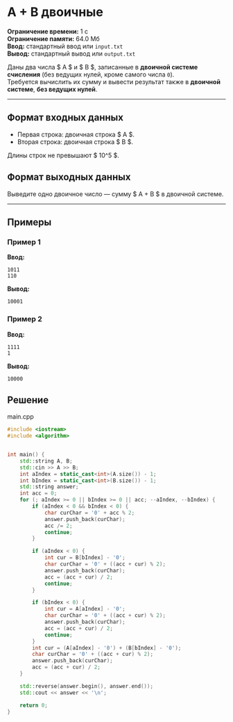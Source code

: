 # A + B двоичные

**Ограничение времени:** 1 с  
**Ограничение памяти:** 64.0 Мб  
**Ввод:** стандартный ввод или `input.txt`  
**Вывод:** стандартный вывод или `output.txt`

Даны два числа $ A $ и $ B $, записанные в **двоичной системе счисления** (без ведущих нулей, кроме самого числа `0`).  
Требуется вычислить их сумму и вывести результат также в **двоичной системе**, **без ведущих нулей**.

---

## Формат входных данных

- Первая строка: двоичная строка $ A $.
- Вторая строка: двоичная строка $ B $.

Длины строк не превышают $ 10^5 $.

## Формат выходных данных

Выведите одно двоичное число — сумму $ A + B $ в двоичной системе.

---

## Примеры

### Пример 1

**Ввод:**
```
1011
110
```

**Вывод:**
```
10001
```

### Пример 2

**Ввод:**
```
1111
1
```

**Вывод:**
```
10000
```

## Решение

main.cpp
```cpp
#include <iostream>
#include <algorithm>


int main() {
    std::string A, B;
    std::cin >> A >> B;
    int aIndex = static_cast<int>(A.size()) - 1;
    int bIndex = static_cast<int>(B.size()) - 1;
    std::string answer;
    int acc = 0;
    for (; aIndex >= 0 || bIndex >= 0 || acc; --aIndex, --bIndex) {
        if (aIndex < 0 && bIndex < 0) {
            char curChar = '0' + acc % 2;
            answer.push_back(curChar);
            acc /= 2;
            continue;
        }

        if (aIndex < 0) {
            int cur = B[bIndex] - '0';
            char curChar = '0' + ((acc + cur) % 2);
            answer.push_back(curChar);
            acc = (acc + cur) / 2;
            continue;
        }

        if (bIndex < 0) {
            int cur = A[aIndex] - '0';
            char curChar = '0' + ((acc + cur) % 2);
            answer.push_back(curChar);
            acc = (acc + cur) / 2;
            continue;
        }
        int cur = (A[aIndex] - '0') + (B[bIndex] - '0');
        char curChar = '0' + ((acc + cur) % 2);
        answer.push_back(curChar);
        acc = (acc + cur) / 2;
    }

    std::reverse(answer.begin(), answer.end());
    std::cout << answer << '\n';

    return 0;
}
```
